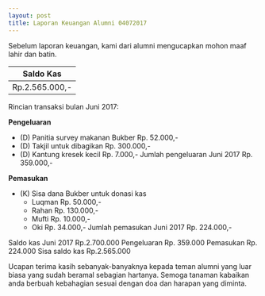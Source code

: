 ```yaml
---
layout: post
title: Laporan Keuangan Alumni 04072017
---
```


Sebelum laporan keuangan, kami dari alumni mengucapkan mohon maaf lahir dan batin. 

|Saldo Kas     |
|--------------|
|Rp.2.565.000,-|

Rincian transaksi bulan Juni 2017:

**Pengeluaran**
- (D) Panitia survey makanan Bukber     Rp.   52.000,-
- (D) Takjil untuk dibagikan            Rp.  300.000,-
- (D) Kantung kresek kecil              Rp.    7.000,-
Jumlah pengeluaran Juni 2017            Rp.  359.000,-


**Pemasukan**
- (K) Sisa dana Bukber untuk donasi kas                  
     - Luqman                           Rp.   50.000,-
     - Rahan                            Rp.  130.000,-   
     - Mufti                            Rp.   10.000,-
     - Oki                              Rp.   34.000,-
Jumlah pemasukan Juni 2017              Rp.  224.000,-

Saldo kas Juni 2017    Rp.2.700.000
Pengeluaran            Rp.  359.000
Pemasukan              Rp.  224.000
Sisa saldo kas         Rp.2.565.000

Ucapan terima kasih sebanyak-banyaknya kepada teman alumni yang luar biasa yang sudah beramal sebagian hartanya. Semoga tanaman kabaikan anda berbuah kebahagian sesuai dengan doa dan harapan yang diminta.
